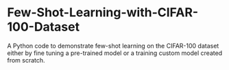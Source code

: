 # Few-Shot-Learning-with-CIFAR-100-Dataset
A Python code to demonstrate few-shot learning on the CIFAR-100 dataset  either by fine tuning a pre-trained model or a training custom model created from scratch.
